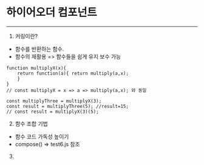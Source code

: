 # 하이어오더 컴포넌트

---

1. 커링이란?

- 함수를 반환하는 함수.
- 함수의 재활용 => 함수들을 쉽게 유지 보수 가능

```
function multiplyX(x){
    return function(a){ return multiply(a,x);
    }
}
// const multiplyX = x => a => multiply(a,x); 와 동일

const multiplyThree = multiplyX(3);
const result = multiplyThree(5); //result=15;
// const result = multiplyX(3)(5);

```

2. 함수 조합 기법

- 함수 코드 가독성 높이기
- compose() => test6.js 참조

3.
